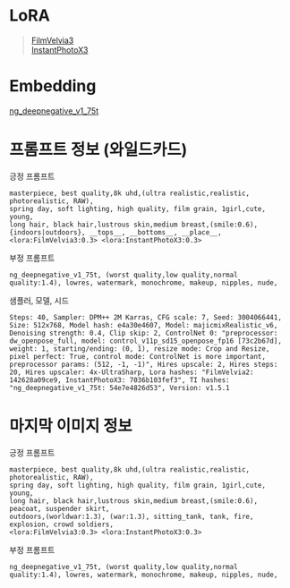#  LoRA

> [FilmVelvia3](https://civitai.com/models/33208/filmgirl-film-grain-lora-and-loha)  
> [InstantPhotoX3](https://civitai.com/models/52652?modelVersionId=102533)  

# Embedding

[ng_deepnegative_v1_75t](https://civitai.com/models/4629)

# 프롬프트 정보 (와일드카드)

긍정 프롬프트

```
masterpiece, best quality,8k uhd,(ultra realistic,realistic, photorealistic, RAW),
spring day, soft lighting, high quality, film grain, 1girl,cute, young,
long hair, black hair,lustrous skin,medium breast,(smile:0.6),
{indoors|outdoors}, __tops__, __bottoms__, __place__, 
<lora:FilmVelvia3:0.3> <lora:InstantPhotoX3:0.3>
```

부정 프롬프트

```
ng_deepnegative_v1_75t, (worst quality,low quality,normal quality:1.4), lowres, watermark, monochrome, makeup, nipples, nude,
```

샘플러, 모델, 시드

```
Steps: 40, Sampler: DPM++ 2M Karras, CFG scale: 7, Seed: 3004066441, Size: 512x768, Model hash: e4a30e4607, Model: majicmixRealistic_v6, Denoising strength: 0.4, Clip skip: 2, ControlNet 0: "preprocessor: dw_openpose_full, model: control_v11p_sd15_openpose_fp16 [73c2b67d], weight: 1, starting/ending: (0, 1), resize mode: Crop and Resize, pixel perfect: True, control mode: ControlNet is more important, preprocessor params: (512, -1, -1)", Hires upscale: 2, Hires steps: 20, Hires upscaler: 4x-UltraSharp, Lora hashes: "FilmVelvia2: 142628a09ce9, InstantPhotoX3: 7036b103fef3", TI hashes: "ng_deepnegative_v1_75t: 54e7e4826d53", Version: v1.5.1
```

# 마지막 이미지 정보

긍정 프롬프트

```
masterpiece, best quality,8k uhd,(ultra realistic,realistic, photorealistic, RAW),
spring day, soft lighting, high quality, film grain, 1girl,cute, young,
long hair, black hair,lustrous skin,medium breast,(smile:0.6),
peacoat, suspender skirt,
outdoors,(worldwar:1.3), (war:1.3), sitting_tank, tank, fire, explosion, crowd soldiers,
<lora:FilmVelvia3:0.3> <lora:InstantPhotoX3:0.3>
```

부정 프롬프트

```
ng_deepnegative_v1_75t, (worst quality,low quality,normal quality:1.4), lowres, watermark, monochrome, makeup, nipples, nude,
```

